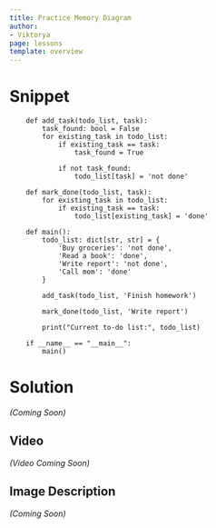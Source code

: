 ```yaml
---
title: Practice Memory Diagram
author:
- Viktorya
page: lessons
template: overview
---
```


# Snippet

```
    def add_task(todo_list, task):
        task_found: bool = False
        for existing_task in todo_list:
            if existing_task == task:
                task_found = True

            if not task_found:
                todo_list[task] = 'not done'

    def mark_done(todo_list, task):
        for existing_task in todo_list:
            if existing_task == task:
                todo_list[existing_task] = 'done'

    def main():
        todo_list: dict[str, str] = {
            'Buy groceries': 'not done',
            'Read a book': 'done',
            'Write report': 'not done',
            'Call mom': 'done'
        }

        add_task(todo_list, 'Finish homework')

        mark_done(todo_list, 'Write report')

        print("Current to-do list:", todo_list)

    if __name__ == "__main__":
        main()
```

# Solution
*(Coming Soon)*

<!-- <img class="img-fluid" src="/static/practice-mem-diagrams/analyze_string.jpg" alt="Image Description Here"  /> -->

## Video
*(Video Coming Soon)*

## Image Description
*(Coming Soon)*